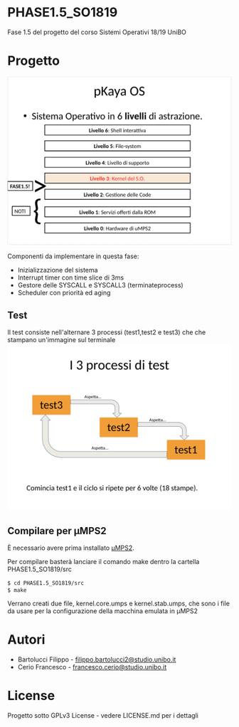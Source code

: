 # PHASE1.5_SO1819
Fase 1.5 del progetto del corso Sistemi Operativi 18/19 UniBO 

# Progetto 
![Schema OS](/Livelli.png)

Componenti da implementare in questa fase:
* Inizializzazione del sistema
* Interrupt timer con time slice di 3ms
* Gestore delle SYSCALL e SYSCALL3 (terminateprocess)
* Scheduler con priorità ed aging

## Test
Il test consiste nell'alternare 3 processi (test1,test2 e test3) che che stampano un'immagine sul terminale
![Test PHASE1.5](/Test.png)

## Compilare per μMPS2
È necessario avere prima installato [μMPS2](https://github.com/tjonjic/umps).

Per compilare basterà lanciare il comando make dentro la cartella PHASE1.5_SO1819/src
```
$ cd PHASE1.5_SO1819/src
$ make 
``` 
Verrano creati due file, kernel.core.umps e kernel.stab.umps, che sono i file da usare per la configurazione della macchina emulata in μMPS2

# Autori
 * Bartolucci Filippo - filippo.bartolucci2@studio.unibo.it
 * Cerio Francesco    - francesco.cerio@studio.unibo.it

 
# License 
Progetto sotto GPLv3 License - vedere LICENSE.md per i dettagli
